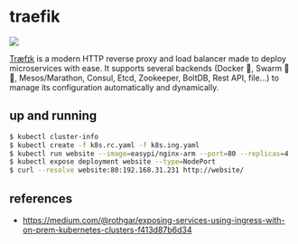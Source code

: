 traefik
=======

![](https://traefik.io/traefik.logo.svg)

[Træfɪk][1] is a modern HTTP reverse proxy and load balancer made to deploy
microservices with ease. It supports several backends (Docker 🐳, Swarm 🐳🐳,
Mesos/Marathon, Consul, Etcd, Zookeeper, BoltDB, Rest API, file...) to manage
its configuration automatically and dynamically.

## up and running

```bash
$ kubectl cluster-info
$ kubectl create -f k8s.rc.yaml -f k8s.ing.yaml
$ kubectl run website --image=easypi/nginx-arm --port=80 --replicas=4
$ kubectl expose deployment website --type=NodePort
$ curl --resolve website:80:192.168.31.231 http://website/
```

## references

- <https://medium.com/@rothgar/exposing-services-using-ingress-with-on-prem-kubernetes-clusters-f413d87b6d34>

[1]: https://github.com/containous/traefik
